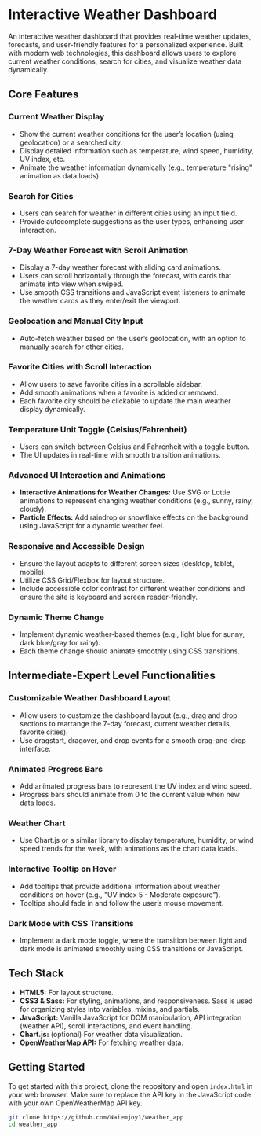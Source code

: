 # Interactive Weather Dashboard

An interactive weather dashboard that provides real-time weather updates, forecasts, and user-friendly features for a personalized experience. Built with modern web technologies, this dashboard allows users to explore current weather conditions, search for cities, and visualize weather data dynamically.

## Core Features

### Current Weather Display

- Show the current weather conditions for the user’s location (using geolocation) or a searched city.
- Display detailed information such as temperature, wind speed, humidity, UV index, etc.
- Animate the weather information dynamically (e.g., temperature "rising" animation as data loads).

### Search for Cities

- Users can search for weather in different cities using an input field.
- Provide autocomplete suggestions as the user types, enhancing user interaction.

### 7-Day Weather Forecast with Scroll Animation

- Display a 7-day weather forecast with sliding card animations.
- Users can scroll horizontally through the forecast, with cards that animate into view when swiped.
- Use smooth CSS transitions and JavaScript event listeners to animate the weather cards as they enter/exit the viewport.

### Geolocation and Manual City Input

- Auto-fetch weather based on the user’s geolocation, with an option to manually search for other cities.

### Favorite Cities with Scroll Interaction

- Allow users to save favorite cities in a scrollable sidebar.
- Add smooth animations when a favorite is added or removed.
- Each favorite city should be clickable to update the main weather display dynamically.

### Temperature Unit Toggle (Celsius/Fahrenheit)

- Users can switch between Celsius and Fahrenheit with a toggle button.
- The UI updates in real-time with smooth transition animations.

### Advanced UI Interaction and Animations

- **Interactive Animations for Weather Changes:** Use SVG or Lottie animations to represent changing weather conditions (e.g., sunny, rainy, cloudy).
- **Particle Effects:** Add raindrop or snowflake effects on the background using JavaScript for a dynamic weather feel.

### Responsive and Accessible Design

- Ensure the layout adapts to different screen sizes (desktop, tablet, mobile).
- Utilize CSS Grid/Flexbox for layout structure.
- Include accessible color contrast for different weather conditions and ensure the site is keyboard and screen reader-friendly.

### Dynamic Theme Change

- Implement dynamic weather-based themes (e.g., light blue for sunny, dark blue/gray for rainy).
- Each theme change should animate smoothly using CSS transitions.

## Intermediate-Expert Level Functionalities

### Customizable Weather Dashboard Layout

- Allow users to customize the dashboard layout (e.g., drag and drop sections to rearrange the 7-day forecast, current weather details, favorite cities).
- Use dragstart, dragover, and drop events for a smooth drag-and-drop interface.

### Animated Progress Bars

- Add animated progress bars to represent the UV index and wind speed.
- Progress bars should animate from 0 to the current value when new data loads.

### Weather Chart

- Use Chart.js or a similar library to display temperature, humidity, or wind speed trends for the week, with animations as the chart data loads.

### Interactive Tooltip on Hover

- Add tooltips that provide additional information about weather conditions on hover (e.g., "UV index 5 - Moderate exposure").
- Tooltips should fade in and follow the user’s mouse movement.

### Dark Mode with CSS Transitions

- Implement a dark mode toggle, where the transition between light and dark mode is animated smoothly using CSS transitions or JavaScript.

## Tech Stack

- **HTML5:** For layout structure.
- **CSS3 & Sass:** For styling, animations, and responsiveness. Sass is used for organizing styles into variables, mixins, and partials.
- **JavaScript:** Vanilla JavaScript for DOM manipulation, API integration (weather API), scroll interactions, and event handling.
- **Chart.js:** (optional) For weather data visualization.
- **OpenWeatherMap API:** For fetching weather data.

## Getting Started

To get started with this project, clone the repository and open `index.html` in your web browser. Make sure to replace the API key in the JavaScript code with your own OpenWeatherMap API key.

```bash
git clone https://github.com/Naiemjoy1/weather_app
cd weather_app
```
